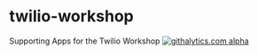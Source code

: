# twilio-workshop

Supporting Apps for the Twilio Workshop
[![githalytics.com alpha](https://cruel-carlota.pagodabox.com/96d3882734b6539b3e6147d6751921e5 "githalytics.com")](http://githalytics.com/jonmarkgo/twilio-workshop)
